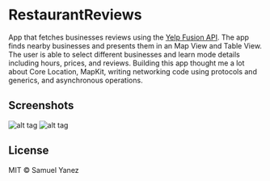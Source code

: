 # RestaurantReviews
App that fetches businesses reviews using the [Yelp Fusion API](https://www.yelp.com/fusion). The app finds nearby businesses and presents them in an Map View and Table View. The user is able to select different businesses and learn mode details including hours, prices, and reviews. Building this app thought me a lot about Core Location, MapKit, writing networking code using protocols and generics, and asynchronous operations.

## Screenshots

![alt tag](https://i.imgur.com/knUyJcHl.png)
![alt tag](https://i.imgur.com/FC25JBhl.png)

## License

MIT © Samuel Yanez

